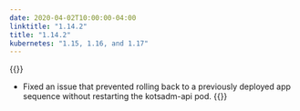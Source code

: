 ```yaml
---
date: 2020-04-02T10:00:00-04:00
linktitle: "1.14.2"
title: "1.14.2"
kubernetes: "1.15, 1.16, and 1.17"
---
```


{{<fixes>}}
* Fixed an issue that prevented rolling back to a previously deployed app sequence without restarting the kotsadm-api pod.
{{</fixes>}}
